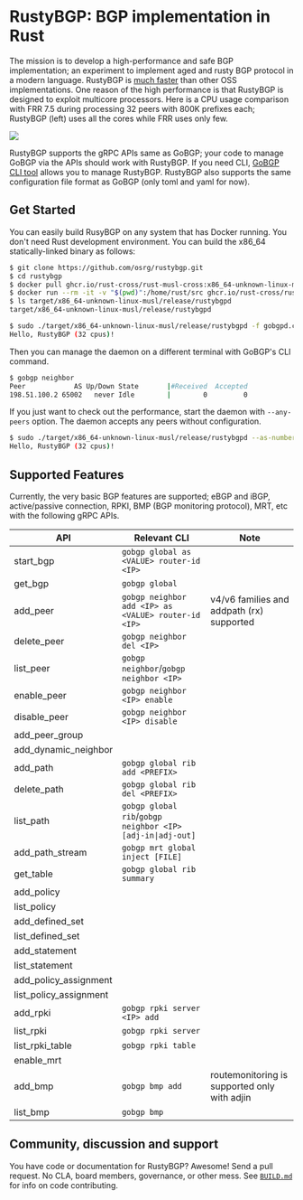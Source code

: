 # RustyBGP: BGP implementation in Rust

The mission is to develop a high-performance and safe BGP implementation; an experiment to implement aged and rusty BGP protocol in a modern language. RustyBGP is [much faster](https://elegantnetwork.github.io/posts/bgp-perf5-1000-internet-neighbors/) than other OSS implementations. One reason of the high performance is that RustyBGP is designed to exploit multicore processors. Here is a CPU usage comparison with FRR 7.5 during processing 32 peers with 800K prefixes each; RustyBGP (left) uses all the cores while FRR uses only few.

![](.github/assets/htop.gif)

RustyBGP supports the gRPC APIs same as GoBGP; your code to manage GoBGP via the APIs should work with RustyBGP. If you need CLI, [GoBGP CLI tool](https://github.com/osrg/gobgp/releases/tag/v3.0.0) allows you to manage RustyBGP. RustyBGP also supports the same configuration file format as GoBGP (only toml and yaml for now).

## Get Started

You can easily build RusyBGP on any system that has Docker running. You don't need Rust development environment. You can build the x86_64 statically-linked binary as follows:

```bash
$ git clone https://github.com/osrg/rustybgp.git
$ cd rustybgp
$ docker pull ghcr.io/rust-cross/rust-musl-cross:x86_64-unknown-linux-musl
$ docker run --rm -it -v "$(pwd)":/home/rust/src ghcr.io/rust-cross/rust-musl-cross:x86_64-unknown-linux-musl cargo build --release
$ ls target/x86_64-unknown-linux-musl/release/rustybgpd
target/x86_64-unknown-linux-musl/release/rustybgpd
```

```bash
$ sudo ./target/x86_64-unknown-linux-musl/release/rustybgpd -f gobgpd.conf
Hello, RustyBGP (32 cpus)!
```

Then you can manage the daemon on a different terminal with GoBGP's CLI command.

```bash
$ gobgp neighbor
Peer            AS Up/Down State       |#Received  Accepted
198.51.100.2 65002   never Idle        |        0         0
```

If you just want to check out the performance, start the daemon with `--any-peers` option. The daemon accepts any peers without configuration.

```bash
$ sudo ./target/x86_64-unknown-linux-musl/release/rustybgpd --as-number 65001 --router-id 203.0.113.1 --any-peers
Hello, RustyBGP (32 cpus)!
```

## Supported Features

Currently, the very basic BGP features are supported; eBGP and iBGP, active/passive connection, RPKI, BMP (BGP monitoring protocol), MRT, etc with the following gRPC APIs.

| API                    | Relevant CLI                                               | Note                                         |
| ---------------------- | ---------------------------------------------------------- | -------------------------------------------- |
| start_bgp              | `gobgp global as <VALUE> router-id <IP>`                   |                                              |
| get_bgp                | `gobgp global`                                             |                                              |
| add_peer               | `gobgp neighbor add <IP> as <VALUE> router-id <IP>`        | v4/v6 families and addpath (rx) supported    |
| delete_peer            | `gobgp neighbor del <IP>`                                  |                                              |
| list_peer              | `gobgp neighbor`/`gobgp neighbor <IP>`                     |                                              |
| enable_peer            | `gobgp neighbor <IP> enable`                               |                                              |
| disable_peer           | `gobgp neighbor <IP> disable`                              |                                              |
| add_peer_group         |                                                            |                                              |
| add_dynamic_neighbor   |                                                            |                                              |
| add_path               | `gobgp global rib add <PREFIX>`                            |                                              |
| delete_path            | `gobgp global rib del <PREFIX>`                            |                                              |
| list_path              | `gobgp global rib`/`gobgp neighbor <IP> [adj-in\|adj-out]` |                                              |
| add_path_stream        | `gobgp mrt global inject [FILE]`                           |                                              |
| get_table              | `gobgp global rib summary`                                 |                                              |
| add_policy             |                                                            |                                              |
| list_policy            |                                                            |                                              |
| add_defined_set        |                                                            |                                              |
| list_defined_set       |                                                            |                                              |
| add_statement          |                                                            |                                              |
| list_statement         |                                                            |                                              |
| add_policy_assignment  |                                                            |                                              |
| list_policy_assignment |                                                            |                                              |
| add_rpki               | `gobgp rpki server <IP> add`                               |                                              |
| list_rpki              | `gobgp rpki server`                                        |                                              |
| list_rpki_table        | `gobgp rpki table`                                         |                                              |
| enable_mrt             |                                                            |                                              |
| add_bmp                | `gobgp bmp add`                                            | routemonitoring is supported only with adjin |
| list_bmp               | `gobgp bmp`                                                |                                              |

## Community, discussion and support

You have code or documentation for RustyBGP? Awesome! Send a pull request. No CLA, board members, governance, or other mess. See [`BUILD.md`](BUILD.md) for info on code contributing.
